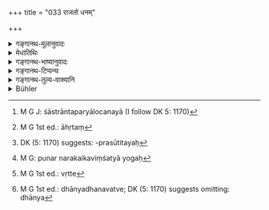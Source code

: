 +++
title = "033 राजतो धनम्"

+++

<details><summary>गङ्गानथ-मूलानुवादः</summary>

Suffering from hunger, the accomplished student should seek for wealth from the king, or from one at whose sacrificial rites he officiates, or from his pupil; and not from others; such is the rule.—(33)
</details>

<details><summary>मेधातिथिः</summary>

**राज**ग्रहणम् आढ्यवर्णोपलक्षणार्थम् । तथा च वक्ष्यति- "सीदद्भिः कुप्यम् इच्छद्भिर् धनं वा पृथिवीपतिः । याच्यः स्यात्" इति (म्ध् १०.११३) । तेन राजशब्दः क्षत्रियजातौ मुख्यः, तथापि शास्त्रान्तरपर्यालोचनया[^८९] जनपदेश्वरवचन इति गम्यते । जनपदेश्वरा हि बहुधना भवन्ति । तेनैतद् उक्तं भवति- ये ऽत्यन्तसंपन्ना गोऽजाविधनदान्यैस् तेभ्यः प्रतिग्रहीतव्यम् । तथा सति "अद्रोहेण" (म्ध् ४.२) इत्य् एतद् आदृतं[^९०] भवति । आढ्या हि ददतो नातीव पीड्यन्ते । स्वपधनेभ्यस् तु परिगृह्णतो दोषः स्यात् । मुख्यार्थवृत्तौ च राजशब्दे ब्राह्मणादिभ्यः प्रतिग्रहः प्रतिषिध्यते । तत्र सर्वस्मृतिविरोधः स्यात् । स्मृत्यन्तरे हि पठ्यते- "आददीत प्रशस्तद्विजातिभ्यः शुश्रूषोश् च शूद्राद् अपक्वान्नम्" इति । प्रतिषेधे ऽपि "न राज्ञः प्रतिगृह्णीयात्" (म्ध् ४.८४) इति राजशब्दो जनपदेश्वरवचन एव । किं च न क्षत्रियस्य तत्र प्रतिषेधः "अराजन्यप्रसूतितः" (म्ध् ४.८४) इति वचनात् । अत एव न क्षत्रियजातीयात् तत्र तन्निषेधः, तथा सति "अराजन्यप्रसूतितः" इति न वक्तव्यं स्यात् । न ह्य् अराजन्यप्रसूतितः[^९१] क्षत्रिया भवन्ति । तेनेयम् अत्र व्यवस्था- क्षत्रियाद् राज्ञो यथाशास्त्रवर्तिनः प्रतिग्रहः कर्तव्यः, अन्यस्मात् पुनर् न[^९२] । 


[^९२]:
     M G: punar narakaikaviṃśatyā yogaḥ 


[^९१]:
     DK (5: 1170) suggests: -prasūtitayaḥ


[^९०]:
     M G 1st ed.: āhṛtaṃ


[^८९]:
     M G J: śāstrāntaparyālocanayā (I follow DK 5: 1170)

- **याज्यान्तेवासिनोः** । धनापेक्षा षष्ठी । तसन्तो वा पठितव्यः । क्रियानिमित्तत्वाद् एतयोः शब्दयोर् याजनाध्यापनाभ्यां जीवेद् इत्य् उक्तं भवति । 

- <u>अन्ये</u> त्व् आहुः- अन्येषाम् उपपातकप्राप्तिश् चौर्यादीनां चोपायानां निषिद्धत्वात्, ईश्वरम् आराध्य जीवेत् प्रीतिदायेन स्वस्तिवाचनकेन वा । न चायं सेवकः । सा वृत्तिर् निषिद्धा । एवं कृतोपकाराद् अयाजयन्न् अपि याज्याद् आददीत । निवृत्ते[^९३] ऽपि संबन्धे कृत्यो वर्तत इति ।


[^९३]:
     M G 1st ed.: vṛtte

- **संसीदन्न्** इति । पित्रादिधने सति न कर्तव्यम् । तद् उक्तम् "न कल्पमानेष्व् अर्थेषु" (म्ध् ४.१५) । तस्यैवायम् अनुवादः । न चायम् आपद्धर्मः । न ह्य् अवसाद आपत्, किं तर्हि, अर्जितधनाभावः । आपत् तु विहितोपायाभावो धनक्षयश् च । सत्य् अपि धान्यधनबहुत्वे[^९४] अन्नपरिक्षये दुर्भिक्षादाव् आतिथ्यसंनिहितान्नता क्षुत्पीडितस्य आपत्, अक्षुधितस्यापि धनाभावाद् अवसाद इत्य् एष एतयोर् विशेषः । 


[^९४]:
     M G 1st ed.: dhānyadhanavatve; DK (5: 1170) suggests omitting: dhānya

- **न त्व् अन्यतः** स्वल्पधनान्नानुपकार्यात् गृह्णीयात् ॥ ४.३३ ॥
</details>

<details><summary>गङ्गानथ-भाष्यानुवादः</summary>

The term ‘*king*’ here stands for all wealthy castes; as the author is going to declare later on (10-113)—‘The king should be begged by persons suffering from want and seeking for wealth and metals.’ Thus the term ‘*rājan*,’ ‘*king*,’ in its primary denotation signifies the *Kṣatriya* caste; but on the strength of what we see in other treatises, we take it to mean here the ‘king of men,’ specially, as kings of men are wealthy. Thus, what the text means is that—‘gifts’ should be received from such persons as are extremely rich in the possession of cows and bulls, goat and sheep, cash and grains. In doing this, the man shall he also observing the rule that ‘he should live without causing pain to any one;’ as such people do not feel any pain in making gifts; while if one were to beg from men with small wealth, it would be open to objection.

If the term ‘*rājan*’ were taken in its primary sense of the *Kṣatriya caste*, the receiving of gifts from *Brāhmaṇas* and others would become forbidden; and this would be against the teaching of all *Smṛtis*. In another *Smṛti*, we read—‘One shall receive gifts from commended twice-born people, and uncooked food also from a *Śūdra* who is submissive,’ In prohibitions also, we find the term ‘*rājan*’ used in the sense of ‘king of men;’ *e,g*., in such passages as—‘One shall not accept gifts from the Rājā,’ where the prohibition cannot apply to the
*Kṣatriya caste*, since the text subsequently adds—^(‘)or from one not
born of *Kṣatriya* parents’ (4-84). It is for this reason that this latter verse cannot be taken as forbidding the acceptance of gifts from the Kṣatriya, because, if that were meant, the text could not add ‘from one not born of Kṣatriya parents;’ for those ‘not born of Kṣatriya parents’ can never be ‘Kṣatriyas,’ For these reasons, the conclusion on this point is as follows:—‘gifts shall be accepted from such Kṣatriya kings as behave according to the scriptures, and not from others,’

‘*From one at whose sacrificial rites he officiates*, *or from his pupil*.’— The Genitive ending is used in reference to the ‘wealth.’ Or, we may read the phrase as ending with the ‘Tasi affix’—*yājyāntevāsitaḥ*.’ Since both these names are based upon the doing of certain acts, the meaning is that—‘he shall live by the occupations of Teaching and Officiating at Sacrifices.’

Others explain as follows:—The receiving of gifts from others would constitute a minor sin, and other means of acquiring wealth, such as theft and the like, are distinctly forbidden. The upshot is that he shall worship God and live upon gifts made through love, and also by pronouncing ‘*svasti*’ (at sacrificial performances); but in no case shall he do service; as that means of livelihood has been already forbidden. Thus he may accept gifts from such of his sacrificial clients as have received benefit at his hands, even though he may not be officiating at their sacrifices at the time; for even though the actual relationship (of priest and client) may have ceased, their duty towards each other remains.

‘*Suffering*.’—This means that gifts shall not be sought, if the man has inherited some property; as it has been declared (in verse 15 above) that—‘nor when wealth is already there.’

What is said here is not something to be done in abnormal times of distress; as mere ‘suffering’ does not constitute ‘distress;’ all that it means is ‘absence of earned wealth;’ and it would be a case of ‘distress,’ only if the adopting of any of the sanctioned means of living were impossible, or if all one’s property were destroyed. Even though he may be possessed of much cash and grains, his grain-supply may become exhausted in times of famine; and, in such cases, if entertainment as a guest would be impossible, and the man would be suffering from hunger, this would constitute ‘distress;’ while, if the man were not pining from hunger, this would be simple ‘suffering.’ Such is the difference between the two (*distress* and *suffering*).

‘*Not from others*.’—That is, he shall receive no gifts from persons with little wealth, or from one who receives no benefit from the person (begging).—(33)
</details>

<details><summary>गङ्गानथ-टिप्पन्यः</summary>

This verse is quoted in *Madanapārijāta* (p. 33), which adds that where
the text says ‘not from others’, what it means is that ‘in the event of
those named here being available, one should not seek for it from
others’;—and in *Prāyaścittaviveka* (p. 402), which explains ‘*rājan*’
as standing for ‘the just king of the Kṣatriya caste’.
</details>

<details><summary>गङ्गानथ-तुल्य-वाक्यानि</summary>

*Gautama* (9.6 3, 64).—‘For the sake of his own maintenance and welfare
he shall approach none except those who may he dutiful towards gods and
elders.’

*Vaśiṣṭha* (12.2),—‘He shall beg from any one except the king and his
own pupils.’

*Yājñavalkya* (1.130).—‘Suffering from hunger, he may seek for wealth
from the king, from his own pupils and from one at whose sacrifices he
officiates; and he shall avoid the hypocrite, the sceptic, the impostor
and the heron-like.’

*Viṣṇu* (63.1).—‘For the sake of his maintenance and welfare he shall
approach the king.’
</details>

<details><summary>Bühler</summary>

033	A Snataka who pines with hunger, may beg wealth of a king, of one for whom he sacrifices, and of a pupil, but not of others; that is a settled rule.
</details>
